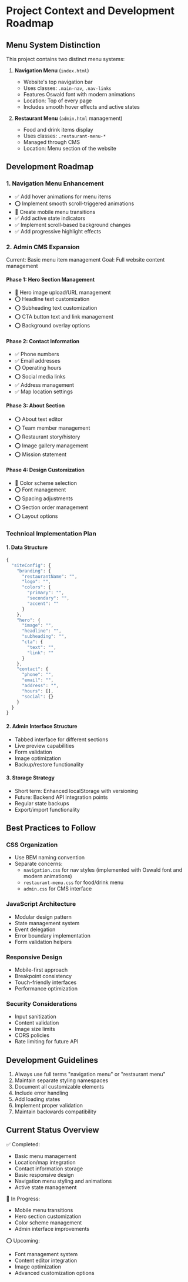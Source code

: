 # Project Context and Development Roadmap

## Menu System Distinction
This project contains two distinct menu systems:

1. **Navigation Menu** (`index.html`)
   - Website's top navigation bar
   - Uses classes: `.main-nav`, `.nav-links`
   - Features Oswald font with modern animations
   - Location: Top of every page
   - Includes smooth hover effects and active states

2. **Restaurant Menu** (`admin.html` management)
   - Food and drink items display
   - Uses classes: `.restaurant-menu-*`
   - Managed through CMS
   - Location: Menu section of the website

## Development Roadmap

### 1. Navigation Menu Enhancement
- ✅ Add hover animations for menu items
- ⭕ Implement smooth scroll-triggered animations
- 🔄 Create mobile menu transitions
- ✅ Add active state indicators
- ✅ Implement scroll-based background changes
- ✅ Add progressive highlight effects

### 2. Admin CMS Expansion
Current: Basic menu item management
Goal: Full website content management

#### Phase 1: Hero Section Management
- 🔄 Hero image upload/URL management
- ⭕ Headline text customization
- ⭕ Subheading text customization
- ⭕ CTA button text and link management
- ⭕ Background overlay options

#### Phase 2: Contact Information
- ✅ Phone numbers
- ✅ Email addresses
- ⭕ Operating hours
- ⭕ Social media links
- ✅ Address management
- ✅ Map location settings

#### Phase 3: About Section
- ⭕ About text editor
- ⭕ Team member management
- ⭕ Restaurant story/history
- ⭕ Image gallery management
- ⭕ Mission statement

#### Phase 4: Design Customization
- 🔄 Color scheme selection
- ⭕ Font management
- ⭕ Spacing adjustments
- ⭕ Section order management
- ⭕ Layout options

### Technical Implementation Plan

#### 1. Data Structure
```javascript
{
  "siteConfig": {
    "branding": {
      "restaurantName": "",
      "logo": "",
      "colors": {
        "primary": "",
        "secondary": "",
        "accent": ""
      }
    },
    "hero": {
      "image": "",
      "headline": "",
      "subheading": "",
      "cta": {
        "text": "",
        "link": ""
      }
    },
    "contact": {
      "phone": "",
      "email": "",
      "address": "",
      "hours": [],
      "social": {}
    }
  }
}
```

#### 2. Admin Interface Structure
- Tabbed interface for different sections
- Live preview capabilities
- Form validation
- Image optimization
- Backup/restore functionality

#### 3. Storage Strategy
- Short term: Enhanced localStorage with versioning
- Future: Backend API integration points
- Regular state backups
- Export/import functionality

## Best Practices to Follow

### CSS Organization
- Use BEM naming convention
- Separate concerns:
  - `navigation.css` for nav styles (implemented with Oswald font and modern animations)
  - `restaurant-menu.css` for food/drink menu
  - `admin.css` for CMS interface

### JavaScript Architecture
- Modular design pattern
- State management system
- Event delegation
- Error boundary implementation
- Form validation helpers

### Responsive Design
- Mobile-first approach
- Breakpoint consistency
- Touch-friendly interfaces
- Performance optimization

### Security Considerations
- Input sanitization
- Content validation
- Image size limits
- CORS policies
- Rate limiting for future API

## Development Guidelines
1. Always use full terms "navigation menu" or "restaurant menu"
2. Maintain separate styling namespaces
3. Document all customizable elements
4. Include error handling
5. Add loading states
6. Implement proper validation
7. Maintain backwards compatibility

## Current Status Overview
✅ Completed:
- Basic menu management
- Location/map integration
- Contact information storage
- Basic responsive design
- Navigation menu styling and animations
- Active state management

🔄 In Progress:
- Mobile menu transitions
- Hero section customization
- Color scheme management
- Admin interface improvements

⭕ Upcoming:
- Font management system
- Content editor integration
- Image optimization
- Advanced customization options
